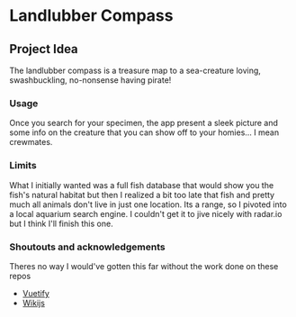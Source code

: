 # Landlubber Compass

## Project Idea
The landlubber compass is a treasure map to a sea-creature loving, swashbuckling, no-nonsense having pirate!

### Usage
Once you search for your specimen, the app present a sleek picture and some info on the creature that you can show off to your homies... I mean crewmates.

### Limits
What I initially wanted was a full fish database that would show you the fish's natural habitat but then I realized a bit too late that fish and pretty much all animals don't live in just one location. Its a range, so I pivoted into a local aquarium search engine. I couldn't get it to jive nicely with radar.io but I think I'll finish this one. 

### Shoutouts and acknowledgements
Theres no way I would've gotten this far without the work done on these repos

 - [Vuetify](https://github.com/vuetifyjs/vuetify)
 - [Wikijs](https://github.com/dijs/wiki)
<!--stackedit_data:
eyJoaXN0b3J5IjpbLTE2MzQxMzQ3NTQsLTExMDg1NTE1MjFdfQ
==
-->